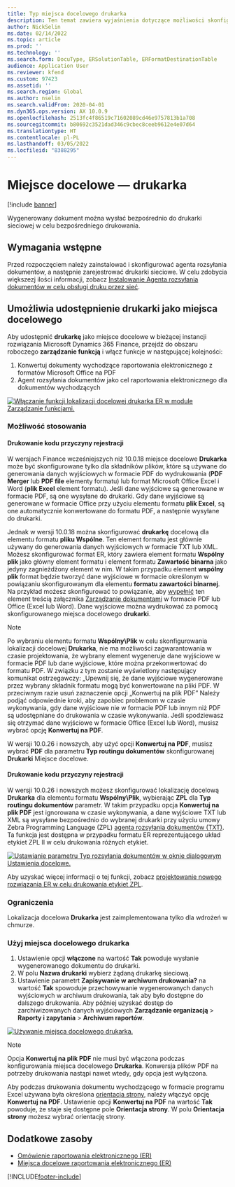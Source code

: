 ```yaml
---
title: Typ miejsca docelowego drukarka
description: Ten temat zawiera wyjaśnienia dotyczące możliwości skonfigurowania miejsca docelowego drukarki dla każdego składnika typu FOLDER lub PLIK w formacie raportowania elektronicznego (ER).
author: NickSelin
ms.date: 02/14/2022
ms.topic: article
ms.prod: ''
ms.technology: ''
ms.search.form: DocuType, ERSolutionTable, ERFormatDestinationTable
audience: Application User
ms.reviewer: kfend
ms.custom: 97423
ms.assetid: ''
ms.search.region: Global
ms.author: nselin
ms.search.validFrom: 2020-04-01
ms.dyn365.ops.version: AX 10.0.9
ms.openlocfilehash: 2513fc4f86519c71602089cd46e9757813b1a708
ms.sourcegitcommit: b80692c3521dad346c9cbec8ceeb9612e4e07d64
ms.translationtype: HT
ms.contentlocale: pl-PL
ms.lasthandoff: 03/05/2022
ms.locfileid: "8388295"
---
```

# <a name="printer-destination"></a><a name="PrinterDestinationType"></a>Miejsce docelowe — drukarka

[!include [banner](../includes/banner.md)]

Wygenerowany dokument można wysłać bezpośrednio do drukarki sieciowej w celu bezpośredniego drukowania.

## <a name="prerequisites"></a>Wymagania wstępne

Przed rozpoczęciem należy zainstalować i skonfigurować agenta rozsyłania dokumentów, a następnie zarejestrować drukarki sieciowe. W celu zdobycia większezj ilości informacji, zobacz [Instalowanie Agenta rozsyłania dokumentów w celu obsługi druku przez sieć](./install-document-routing-agent.md).

## <a name="make-the-printer-destination-available"></a>Umożliwia udostępnienie drukarki jako miejsca docelowego

Aby udostępnić **drukarkę** jako miejsce docelowe w bieżącej instancji rozwiązania Microsoft Dynamics 365 Finance, przejdź do obszaru roboczego **zarządzanie funkcją** i włącz funkcje w następującej kolejności:

1. Konwertuj dokumenty wychodzące raportowania elektronicznego z formatów Microsoft Office na PDF
2. Agent rozsyłania dokumentów jako cel raportowania elektronicznego dla dokumentów wychodzących

[![Włączanie funkcji lokalizacji docelowej drukarka ER w module Zarządzanie funkcjami.](./media/ER_Destinations-EnablePrinterDestinationFeature.png)](./media/ER_Destinations-EnablePrinterDestinationFeature.png)

### <a name="applicability"></a>Możliwość stosowania

#### <a name="pdf-printing"></a>Drukowanie kodu przyczyny rejestracji

W wersjach Finance wcześniejszych niż 10.0.18 miejsce docelowe **Drukarka** może być skonfigurowane tylko dla składników plików, które są używane do generowania danych wyjściowych w formacie PDF do wydrukowania (**PDF Merger** lub **PDF file** elementy formatu) lub format Microsoft Office Excel i Word (**plik Excel** element formatu). Jeśli dane wyjściowe są generowane w formacie PDF, są one wysyłane do drukarki. Gdy dane wyjściowe są generowane w formacie Office przy użyciu elementu formatu **plik Excel**, są one automatycznie konwertowane do formatu PDF, a następnie wysyłane do drukarki.

Jednak w wersji 10.0.18 można skonfigurować **drukarkę** docelową dla elementu formatu **pliku Wspólne**. Ten element formatu jest głównie używany do generowania danych wyjściowych w formacie TXT lub XML. Możesz skonfigurować format ER, który zawiera element formatu **Wspólny plik** jako główny element formatu i element formatu **Zawartość binarna** jako jedyny zagnieżdżony element w nim. W takim przypadku element **wspólny plik** format będzie tworzyć dane wyjściowe w formacie określonym w powiązaniu skonfigurowanym dla elementu **formatu zawartości binarnej**. Na przykład możesz skonfigurować to powiązanie, aby [wypełnić](tasks/er-document-management-files-5.md#modify-the-format-to-populate-attachments-into-generating-messages-in-binary-format) ten element treścią załącznika [Zarządzanie dokumentami](../../fin-ops/organization-administration/configure-document-management.md) w formacie PDF lub Office (Excel lub Word). Dane wyjściowe można wydrukować za pomocą skonfigurowanego miejsca docelowego **drukarki**. 

> [!NOTE]
> Po wybraniu elementu formatu **Wspólny\\Plik** w celu skonfigurowania lokalizacji docelowej **Drukarka**, nie ma możliwości zagwarantowania w czasie projektowania, że wybrany element wygeneruje dane wyjściowe w formacie PDF lub dane wyjściowe, które można przekonwertować do formatu PDF. W związku z tym zostanie wyświetlony następujący komunikat ostrzegawczy: „Upewnij się, że dane wyjściowe wygenerowane przez wybrany składnik formatu mogą być konwertowane na pliki PDF. W przeciwnym razie usuń zaznaczenie opcji „Konwertuj na plik PDF” Należy podjąć odpowiednie kroki, aby zapobiec problemom w czasie wykonywania, gdy dane wyjściowe nie w formacie PDF lub innym niż PDF są udostępniane do drukowania w czasie wykonywania. Jeśli spodziewasz się otrzymać dane wyjściowe w formacie Office (Excel lub Word), musisz wybrać opcję **Konwertuj na PDF**.
>
> W wersji 10.0.26 i nowszych, aby użyć opcji **Konwertuj na PDF**, musisz wybrać **PDF** dla parametru **Typ routingu dokumentów** skonfigurowanej **Drukarki** Miejsce docelowe.

#### <a name="zpl-printing"></a>Drukowanie kodu przyczyny rejestracji

W wersji 10.0.26 i nowszych możesz skonfigurować lokalizację docelową **Drukarka** dla elementu formatu **Wspólny\\Plik**, wybierając **ZPL** dla **Typ routingu dokumentów** parametr. W takim przypadku opcja **Konwertuj na plik PDF** jest ignorowana w czasie wykonywania, a dane wyjściowe TXT lub XML są wysyłane bezpośrednio do wybranej drukarki przy użyciu umowy Zebra Programming Language (ZPL) [agenta rozsyłania dokumentów (TXT)](install-document-routing-agent.md). Ta funkcja jest dostępna w przypadku formatu ER reprezentującego układ etykiet ZPL II w celu drukowania różnych etykiet.

[![Ustawianie parametru Typ rozsyłania dokumentów w oknie dialogowym Ustawienia docelowe.](./media/ER_Destinations-SetDocumentRoutingType.png)](./media/ER_Destinations-SetDocumentRoutingType.png)

Aby uzyskać więcej informacji o tej funkcji, zobacz [projektowanie nowego rozwiązania ER w celu drukowania etykiet ZPL](er-design-zpl-labels.md).

### <a name="limitations"></a>Ograniczenia

Lokalizacja docelowa **Drukarka** jest zaimplementowana tylko dla wdrożeń w chmurze.

### <a name="use-the-printer-destination"></a>Użyj miejsca docelowego drukarka

1. Ustawienie opcji **włączone** na wartość **Tak** powoduje wysłanie wygenerowanego dokumentu do drukarki.
2. W polu **Nazwa drukarki** wybierz żądaną drukarkę sieciową.
3. Ustawienie parametrt **Zapisywanie w archiwum drukowania?** na wartość **Tak** spowoduje przechowywanie wygenerowanych danych wyjściowych w archiwum drukowania, tak aby było dostępne do dalszego drukowania. Aby później uzyskać dostęp do zarchiwizowanych danych wyjściowych **Zarządzanie organizacją** \> **Raporty i zapytania** \> **Archiwum raportów**.

[![Używanie miejsca docelowego drukarka.](./media/ER_Destinations-PrinterDestination.png)](./media/ER_Destinations-PrinterDestination.png)

> [!NOTE]
> Opcja **Konwertuj na plik PDF** nie musi być włączona podczas konfigurowania miejsca docelowego **Drukarka**. Konwersja plików PDF na potrzeby drukowania nastąpi nawet wtedy, gdy opcja jest wyłączona.

Aby podczas drukowania dokumentu wychodzącego w formacie programu Excel używana była określona [orientacja strony](electronic-reporting-destinations.md#SelectPdfPageOrientation), należy włączyć opcję **Konwertuj na PDF**. Ustawienie opcji **Konwertuj na PDF** na wartość **Tak** powoduje, że staje się dostępne pole **Orientacja strony**. W polu **Orientacja strony** możesz wybrać orientację strony.

## <a name="additional-resources"></a>Dodatkowe zasoby

- [Omówienie raportowania elektronicznego (ER)](general-electronic-reporting.md)
- [Miejsca docelowe raportowania elektronicznego (ER)](electronic-reporting-destinations.md)


[!INCLUDE[footer-include](../../../includes/footer-banner.md)]
